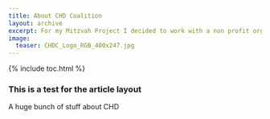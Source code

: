 ```yaml
---
title: About CHD Coalition
layout: archive
excerpt: For my Mitzvah Project I decided to work with a non profit organization called the CHD Coalition. Here you can learn all about the CHD Coalition and their mission!
image:
  teaser: CHDC_Logo_RGB_400x247.jpg
---
```


{% include toc.html %}

<h3>This is a test for the article layout</h3>

A huge bunch of stuff about CHD 